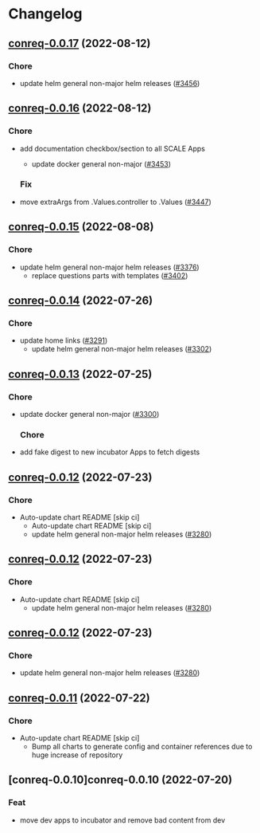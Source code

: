 # Changelog



## [conreq-0.0.17](https://github.com/truecharts/charts/compare/conreq-0.0.16...conreq-0.0.17) (2022-08-12)

### Chore

- update helm general non-major helm releases ([#3456](https://github.com/truecharts/charts/issues/3456))




## [conreq-0.0.16](https://github.com/truecharts/charts/compare/conreq-0.0.15...conreq-0.0.16) (2022-08-12)

### Chore

- add documentation checkbox/section to all SCALE Apps
  - update docker general non-major ([#3453](https://github.com/truecharts/charts/issues/3453))

  ### Fix

- move extraArgs from .Values.controller to .Values ([#3447](https://github.com/truecharts/charts/issues/3447))




## [conreq-0.0.15](https://github.com/truecharts/charts/compare/conreq-0.0.14...conreq-0.0.15) (2022-08-08)

### Chore

- update helm general non-major helm releases ([#3376](https://github.com/truecharts/charts/issues/3376))
  - replace questions parts with templates ([#3402](https://github.com/truecharts/charts/issues/3402))




## [conreq-0.0.14](https://github.com/truecharts/apps/compare/conreq-0.0.13...conreq-0.0.14) (2022-07-26)

### Chore

- update home links ([#3291](https://github.com/truecharts/apps/issues/3291))
  - update helm general non-major helm releases ([#3302](https://github.com/truecharts/apps/issues/3302))




## [conreq-0.0.13](https://github.com/truecharts/apps/compare/conreq-0.0.12...conreq-0.0.13) (2022-07-25)

### Chore

- update docker general non-major ([#3300](https://github.com/truecharts/apps/issues/3300))

  ### Chore

- add fake digest to new incubator Apps to fetch digests




## [conreq-0.0.12](https://github.com/truecharts/apps/compare/conreq-0.0.11...conreq-0.0.12) (2022-07-23)

### Chore

- Auto-update chart README [skip ci]
  - Auto-update chart README [skip ci]
  - update helm general non-major helm releases ([#3280](https://github.com/truecharts/apps/issues/3280))




## [conreq-0.0.12](https://github.com/truecharts/apps/compare/conreq-0.0.11...conreq-0.0.12) (2022-07-23)

### Chore

- Auto-update chart README [skip ci]
  - update helm general non-major helm releases ([#3280](https://github.com/truecharts/apps/issues/3280))




## [conreq-0.0.12](https://github.com/truecharts/apps/compare/conreq-0.0.11...conreq-0.0.12) (2022-07-23)

### Chore

- update helm general non-major helm releases ([#3280](https://github.com/truecharts/apps/issues/3280))




## [conreq-0.0.11](https://github.com/truecharts/apps/compare/conreq-0.0.10...conreq-0.0.11) (2022-07-22)

### Chore

- Auto-update chart README [skip ci]
  - Bump all charts to generate config and container references due to huge increase of repository



## [conreq-0.0.10]conreq-0.0.10 (2022-07-20)

### Feat

- move dev apps to incubator and remove bad content from dev
